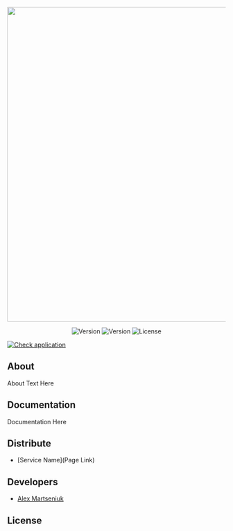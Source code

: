 <p align="center">
      <img src="Project Logo Url" width="726">
</p>

<p align="center">
   <img src="" alt="Version">
   <img src="" alt="Version">
   <img src="" alt="License">
</p>

[![Check application](https://github.com/OleksiiMartseniuk/sport-service/actions/workflows/check-application.yml/badge.svg?branch=main)](https://github.com/OleksiiMartseniuk/sport-service/actions/workflows/check-application.yml)

## About

About Text Here

## Documentation

Documentation Here

## Distribute

- [Service Name](Page Link)


## Developers

- [Alex Martseniuk](https://github.com/OleksiiMartseniuk)

## License
